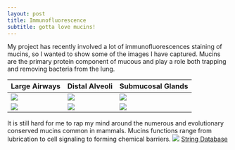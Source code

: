 ```yaml
---
layout: post
title: Immunofluorescence
subtitle: gotta love mucins!
---
```


My project has recently involved a lot of immunofluorescences staining of mucins, so I wanted to show some of the images I have captured. Mucins are the primary protein component of mucous and play a role both trapping and removing bacteria from the lung.


| Large Airways | Distal Alveoli    |Submucosal Glands  |
| -------- | --- | -------- |
|![](https://i.imgur.com/dUpK9Yo.jpg)| ![](https://i.imgur.com/yqqiruW.jpg)| ![](https://i.imgur.com/heXdDyC.jpg)|
|![](https://i.imgur.com/PtcR91l.jpg)|![](https://i.imgur.com/DrG9Jeu.jpg)|![](https://i.imgur.com/pHxJrFh.jpg)

It is still hard for me to rap my mind around the numerous and evolutionary conserved mucins common in mammals. Mucins functions range from lubrication to cell signaling to forming chemical barriers.
![](https://i.imgur.com/xtWzNr6.png)
[String Database](https://string-db.org/cgi/network.pl?taskId=bON7COoV7REe)